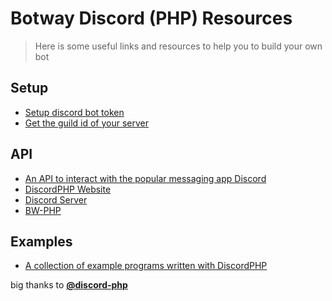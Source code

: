 # Botway Discord (PHP) Resources

> Here is some useful links and resources to help you to build your own bot

## Setup

- [Setup discord bot token](https://github.com/abdfnx/botway/discussions/4)
- [Get the guild id of your server](https://github.com/abdfnx/botway/discussions/4#discussioncomment-2653737)

## API

- [An API to interact with the popular messaging app Discord](https://github.com/discord-php/DiscordPHP)
- [DiscordPHP Website](https://discord-php.github.io/DiscordPHP)
- [Discord Server](https://discord.gg/dphp)
- [BW-PHP](https://github.com/botwayorg/discord-php/blob/main/src/botway.php)

## Examples

- [A collection of example programs written with DiscordPHP](https://github.com/discord-php/DiscordPHP/tree/master/examples)

big thanks to [**@discord-php**](https://github.com/discord-php)
